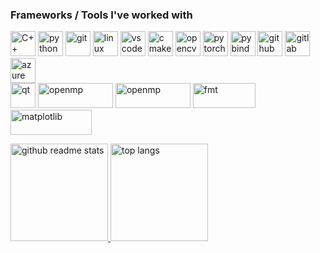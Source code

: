 ### Frameworks / Tools I've worked with

<p align="left">
  <img src="https://upload.wikimedia.org/wikipedia/commons/1/18/ISO_C%2B%2B_Logo.svg" alt="C++" width="40" height="40"/>
  <img src="https://www.vectorlogo.zone/logos/python/python-icon.svg" alt="python" width="40" height="40"/>
  <img src="https://www.vectorlogo.zone/logos/git-scm/git-scm-icon.svg" alt="git" width="40" height="40"/>
  <img src="https://www.vectorlogo.zone/logos/linux/linux-icon.svg" alt="linux" width="40" height="40"/>
  <img src="https://www.vectorlogo.zone/logos/visualstudio_code/visualstudio_code-icon.svg" alt="vscode" width="40" height="40"/>
  <img src="https://upload.wikimedia.org/wikipedia/commons/thumb/1/13/Cmake.svg/1200px-Cmake.svg.png" alt="cmake" width="40" height="40"/>
  <img src="https://www.vectorlogo.zone/logos/opencv/opencv-icon.svg" alt="opencv" width="40" height="40"/>
  <img src="https://www.vectorlogo.zone/logos/pytorch/pytorch-icon.svg" alt="pytorch" width="40" height="40"/>
  <img src="https://avatars.githubusercontent.com/u/17565521?v=4&s=160" alt="pybind" width="40" height="40"/>
  <img src="https://upload.wikimedia.org/wikipedia/commons/thumb/9/91/Octicons-mark-github.svg/2048px-Octicons-mark-github.svg.png" alt="github" width="40" height="40"/>
  <img src="https://cdn.worldvectorlogo.com/logos/gitlab.svg" alt="gitlab" width="40" height="40"/>
  <img src="https://cdn.iconscout.com/icon/free/png-256/azure-devops-3628645-3029870.png" alt="azure" width="40" height="40"/>
  
  <br>
  <img src="https://www.vectorlogo.zone/logos/qtio/qtio-icon.svg" alt="qt" width="40" height="40"/>
  <img src="https://upload.wikimedia.org/wikipedia/commons/thumb/e/eb/OpenMP_logo.png/1200px-OpenMP_logo.png" alt="openmp" width="120" height="40"/>
  <img src="https://upload.wikimedia.org/wikipedia/commons/thumb/e/e9/Opengl-logo.svg/2560px-Opengl-logo.svg.png" alt="openmp" width="120" height="40"/>
  <img src="https://user-images.githubusercontent.com/576385/156254208-f5b743a9-88cf-439d-b0c0-923d53e8d551.png" alt="fmt" width="100" height="40"/>
  <img src="https://matplotlib.org/3.4.1/_static/logo2_compressed.svg" alt="matplotlib" width="130" height="40"/>
</p>

<p align="left">
    <a href="https://github.com/zhangxiaoya?tab=repositories">
      <img src="https://github-readme-stats.vercel.app/api?username=zdenyhraz&count_private=true&show_icons=true&hide=issues&theme=gotham" alt="github readme stats" height="156"/>
    </a>
    <a href="https://github.com/zdenyhraz?tab=repositories">
      <img src="https://github-readme-stats.anuraghazra1.vercel.app/api/top-langs/?username=zdenyhraz&layout=compact&hide=jupyter%20notebook&exclude_repo=jixxy-wotlk-ui&theme=gotham" alt="top langs" height="156"/>
    </a>
  </p>
